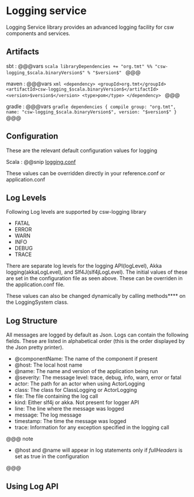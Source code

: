 # Logging service

Logging Service library provides an advanced logging facility for csw components and services. 
    
## Artifacts

sbt
:   @@@vars
    ```scala
    libraryDependencies += "org.tmt" %% "csw-logging_$scala.binaryVersion$" % "$version$"
    ```
    @@@

maven
:   @@@vars
    ```xml
    <dependency>
     <groupId>org.tmt</groupId>
     <artifactId>csw-logging_$scala.binaryVersion$</artifactId>
     <version>$version$</version>
     <type>pom</type>
    </dependency>
    ```
    @@@

gradle
:   @@@vars
    ```gradle
    dependencies {
      compile group: "org.tmt", name: "csw-logging_$scala.binaryVersion$", version: "$version$"
    }
    ```
    @@@
    
    
## Configuration

These are the relevant default configuration values for logging

Scala
:   @@snip [logging.conf](../../../../csw-logging/src/main/resources/logging.conf)

These values can be overridden directly in your reference.conf or application.conf

## Log Levels

Following Log levels are supported by csw-logging library

* FATAL
* ERROR
* WARN
* INFO
* DEBUG
* TRACE

There are separate log levels for the logging API(logLevel), Akka logging(akkaLogLevel), and Slf4J(slf4jLogLevel). The initial values of these are set in the configuration file as seen above. These can be overriden in the application.conf file.

These values can also be changed dynamically by calling methods**** on the LoggingSystem class.

## Log Structure
All messages are logged by default as Json. Logs can contain the following fields. These are listed in alphabetical order (this is the order displayed by the Json pretty printer).

* @componentName: The name of the component if present
* @host: The local host name
* @name: The name and version of the application being run
* @severity: The message level: trace, debug, info, warn, error or fatal
* actor: The path for an actor when using ActorLogging
* class: The class for ClassLogging or ActorLogging
* file: The file containing the log call
* kind: Either slf4j or akka. Not present for logger API
* line: The line where the message was logged
* message: The log message
* timestamp: The time the message was logged
* trace: Information for any exception specified in the logging call



@@@ note

* @host and @name will appear in log statements only if _fullHeaders_ is set as true in the configuration

@@@

## Using Log API


